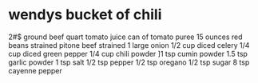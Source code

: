 # wendys bucket of chili


2#$ ground beef
quart tomato juice 
can of tomato puree
15 ounces red beans strained
pitone beef strained
1 large onion
1/2 cup diced celery
1/4 cup diced green pepper
1/4 cup chili powder
]1 tsp cumin powder
1.5 tsp garlic powder
1 tsp salt
1/2 tsp pepper
1/2 tsp  oregano
1/2 tsp  sugar
8 tsp cayenne pepper




